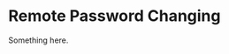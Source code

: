[title]: # (Remote Password Changing)
[tags]: # (XXX)
[priority]: # (1100)
# Remote Password Changing
Something here.

